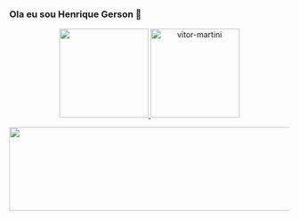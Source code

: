### Ola eu sou Henrique Gerson 👋
<div align="center">
  <a href="https://github.com/henricone2005">
  <img height="160em" src="https://github-readme-stats.vercel.app/api?username=henricone2005&show_icons=true&theme=gruvbox&include_all_commits=true&count_private=true"/>
  <img height="160em" src="https://github-readme-streak-stats.herokuapp.com/?user=henricone2005&theme=gruvbox" alt="vitor-martini" /></p>
  <img height="150em" width="3000em" src="https://github-readme-stats.vercel.app/api/top-langs/?username=henricone2005&layout=compact&langs_count=7&theme=gruvbox"/>
</div>

